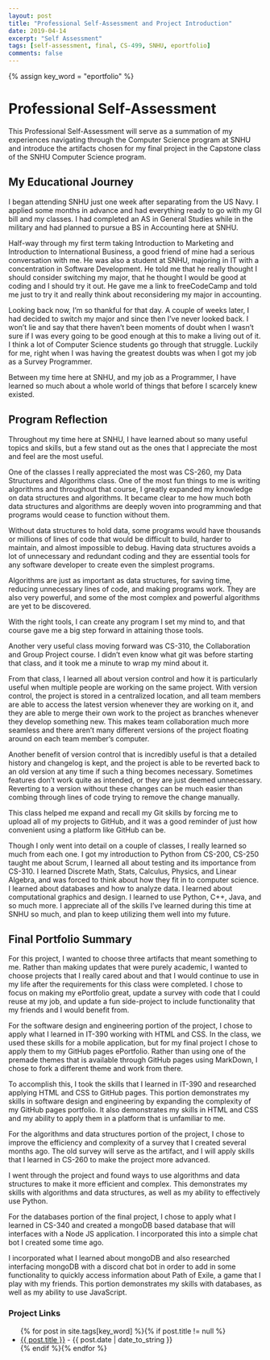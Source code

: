 ```yaml
---
layout: post
title: "Professional Self-Assessment and Project Introduction"
date: 2019-04-14
excerpt: "Self Assessment"
tags: [self-assessment, final, CS-499, SNHU, eportfolio]
comments: false
---
```

{% assign key_word = "eportfolio" %}
# Professional Self-Assessment

This Professional Self-Assessment will serve as a summation of my experiences navigating through the Computer Science program at SNHU and introduce the artifacts chosen for my final project in the Capstone class of the SNHU Computer Science program.

## My Educational Journey

I began attending SNHU just one week after separating from the US Navy.  I applied some months in advance and had everything ready to go with my GI bill and my classes.  I had completed an AS in General Studies while in the military and had planned to pursue a BS in Accounting here at SNHU.  

Half-way through my first term taking Introduction to Marketing and Introduction to International Business, a good friend of mine had a serious conversation with me.  He was also a student at SNHU, majoring in IT with a concentration in Software Development.  He told me that he really thought I should consider switching my major, that he thought I would be good at coding and I should try it out.  He gave me a link to freeCodeCamp and told me just to try it and really think about reconsidering my major in accounting.

Looking back now, I’m so thankful for that day.  A couple of weeks later, I had decided to switch my major and since then I’ve never looked back.  I won’t lie and say that there haven’t been moments of doubt when I wasn’t sure if I was every going to be good enough at this to make a living out of it.  I think a lot of Computer Science students go through that struggle.  Luckily for me, right when I was having the greatest doubts was when I got my job as a Survey Programmer.  

Between my time here at SNHU, and my job as a Programmer, I have learned so much about a whole world of things that before I scarcely knew existed. 

## Program Reflection

Throughout my time here at SNHU, I have learned about so many useful topics and skills, but a few stand out as the ones that I appreciate the most and feel are the most useful.

One of the classes I really appreciated the most was CS-260, my Data Structures and Algorithms class.  One of the most fun things to me is writing algorithms and throughout that course, I greatly expanded my knowledge on data structures and algorithms.  It became clear to me how much both data structures and algorithms are deeply woven into programming and that programs would cease to function without them.

Without data structures to hold data, some programs would have thousands or millions of lines of code that would be difficult to build, harder to maintain, and almost impossible to debug.  Having data structures avoids a lot of unnecessary and redundant coding and they are essential tools for any software developer to create even the simplest programs.

Algorithms are just as important as data structures, for saving time, reducing unnecessary lines of code, and making programs work.  They are also very powerful, and some of the most complex and powerful algorithms are yet to be discovered.

With the right tools, I can create any program I set my mind to, and that course gave me a big step forward in attaining those tools.

Another very useful class moving forward was CS-310, the Collaboration and Group Project course.  I didn’t even know what git was before starting that class, and it took me a minute to wrap my mind about it.

From that class, I learned all about version control and how it is particularly useful when multiple people are working on the same project.  With version control, the project is stored in a centralized location, and all team members are able to access the latest version whenever they are working on it, and they are able to merge their own work to the project as branches whenever they develop something new.  This makes team collaboration much more seamless and there aren’t many different versions of the project floating around on each team member’s computer.

Another benefit of version control that is incredibly useful is that a detailed history and changelog is kept, and the project is able to be reverted back to an old version at any time if such a thing becomes necessary.  Sometimes features don’t work quite as intended, or they are just deemed unnecessary.  Reverting to a version without these changes can be much easier than combing through lines of code trying to remove the change manually.

This class helped me expand and recall my Git skills by forcing me to upload all of my projects to GitHub, and it was a good reminder of just how convenient using a platform like GitHub can be.

Though I only went into detail on a couple of classes, I really learned so much from each one.  I got my introduction to Python from CS-200, CS-250 taught me about Scrum, I learned all about testing and its importance from CS-310. I learned Discrete Math, Stats, Calculus, Physics, and Linear Algebra, and was forced to think about how they fit in to computer science.  I learned about databases and how to analyze data. I learned about computational graphics and design.  I learned to use Python, C++, Java, and so much more.  I appreciate all of the skills I’ve learned during this time at SNHU so much, and plan to keep utilizing them well into my future.

## Final Portfolio Summary

For this project, I wanted to choose three artifacts that meant something to me.  Rather than making updates that were purely academic, I wanted to choose projects that I really cared about and that I would continue to use in my life after the requirements for this class were completed.  I chose to focus on making my ePortfolio great, update a survey with code that I could reuse at my job, and update a fun side-project to include functionality that my friends and I would benefit from.

For the software design and engineering portion of the project, I chose to apply what I learned in IT-390 working with HTML and CSS.  In the class, we used these skills for a mobile application, but for my final project I chose to apply them to my GitHub pages ePortfolio.  Rather than using one of the premade themes that is available through GitHub pages using MarkDown, I chose to fork a different theme and work from there.

To accomplish this, I took the skills that I learned in IT-390 and researched applying HTML and CSS to GitHub pages.  This portion demonstrates my skills in software design and engineering by expanding the complexity of my GitHub pages portfolio.  It also demonstrates my skills in HTML and CSS and my ability to apply them in a platform that is unfamiliar to me.

For the algorithms and data structures portion of the project, I chose to improve the efficiency and complexity of a survey that I created several months ago.  The old survey will serve as the artifact, and I will apply skills that I learned in CS-260 to make the project more advanced.

I went through the project and found ways to use algorithms and data structures to make it more efficient and complex.  This demonstrates my skills with algorithms and data structures, as well as my ability to effectively use Python.

For the databases portion of the final project, I chose to apply what I learned in CS-340 and created a mongoDB based database that will interfaces with a Node JS application.  I incorporated this into a simple chat bot I created some time ago.  

I incorporated what I learned about mongoDB and also researched interfacing mongoDB with a discord chat bot in order to add in some functionality to quickly access information about Path of Exile, a game that I play with my friends.  This portion demonstrates my skills with databases, as well as my ability to use JavaScript.



### Project Links
<article>
	<ul>
    {% for post in site.tags[key_word] %}{% if post.title != null %}
        <li class="entry-title"><a href="{{ site.url }}{{ post.url }}" title="{{ post.title }}">{{ post.title }}</a> - {{ post.date | date_to_string }} </li>
    {% endif %}{% endfor %}
	</ul>
